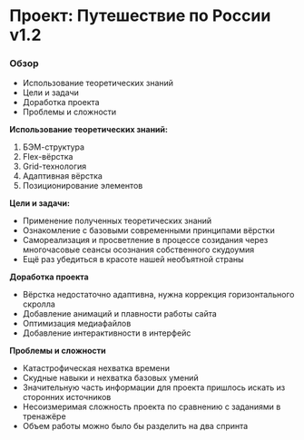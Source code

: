 # Проект: Путешествие по России v1.2

### Обзор
* Использование теоретических знаний
* Цели и задачи
* Доработка проекта
* Проблемы и сложности

**Использование теоретических знаний:**

1. БЭМ-структура
2. Flex-вёрстка
3. Grid-технология
4. Адаптивная вёрстка
5. Позиционирование элементов

**Цели и задачи:**

* Применение полученных теоретических знаний
* Ознакомление с базовыми современными принципами вёрстки
* Самореализация и просветление в процессе созидания через многочасовые сеансы осознания собственного скудоумия
* Ещё раз убедиться в красоте нашей необъятной страны

**Доработка проекта**

* Вёрстка недостаточно адаптивна, нужна коррекция горизонтального скролла
* Добавление анимаций и плавности работы сайта
* Оптимизация медиафайлов
* Добавление интерактивности в интерфейс

**Проблемы и сложности**

* Катастрофическая нехватка времени
* Скудные навыки и нехватка базовых умений
* Значительную часть информации для проекта пришлось искать из сторонних источников
* Несоизмеримая сложность проекта по сравнению с заданиями в тренажёре
* Объем работы можно было бы разделить на два спринта
